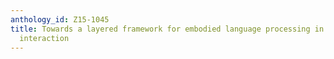 ```yaml
---
anthology_id: Z15-1045
title: Towards a layered framework for embodied language processing in situated human-robot
  interaction
---
```

